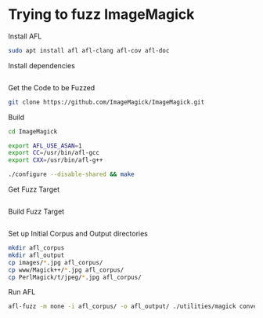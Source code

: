 # Trying to fuzz ImageMagick

Install AFL

~~~~bash
sudo apt install afl afl-clang afl-cov afl-doc
~~~~

Install dependencies

~~~~bash

~~~~

Get the Code to be Fuzzed

~~~~bash
git clone https://github.com/ImageMagick/ImageMagick.git
~~~~

Build

~~~~bash
cd ImageMagick

export AFL_USE_ASAN=1
export CC=/usr/bin/afl-gcc
export CXX=/usr/bin/afl-g++

./configure --disable-shared && make
~~~~

Get Fuzz Target

~~~~bash
~~~~

Build Fuzz Target

~~~~bash
~~~~

Set up Initial Corpus and Output directories

~~~~bash
mkdir afl_corpus
mkdir afl_output
cp images/*.jpg afl_corpus/
cp www/Magick++/*.jpg afl_corpus/
cp PerlMagick/t/jpeg/*.jpg afl_corpus/
~~~~

Run AFL

~~~~bash
afl-fuzz -m none -i afl_corpus/ -o afl_output/ ./utilities/magick convert @@ output.png
~~~~
